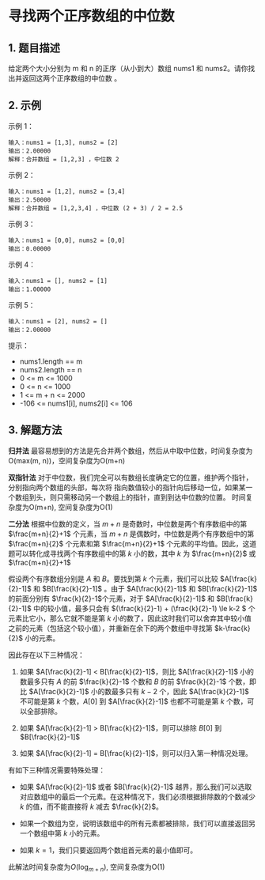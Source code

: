 # 寻找两个正序数组的中位数

## 1. 题目描述
给定两个大小分别为 m 和 n 的正序（从小到大）数组 nums1 和 nums2。请你找出并返回这两个正序数组的中位数 。

## 2. 示例

示例 1：
```
输入：nums1 = [1,3], nums2 = [2]
输出：2.00000
解释：合并数组 = [1,2,3] ，中位数 2
```

示例 2：
```
输入：nums1 = [1,2], nums2 = [3,4]
输出：2.50000
解释：合并数组 = [1,2,3,4] ，中位数 (2 + 3) / 2 = 2.5
```

示例 3：
```
输入：nums1 = [0,0], nums2 = [0,0]
输出：0.00000
```

示例 4：
```
输入：nums1 = [], nums2 = [1]
输出：1.00000
```

示例 5：
```
输入：nums1 = [2], nums2 = []
输出：2.00000
```

提示：
- nums1.length == m
- nums2.length == n
- 0 <= m <= 1000
- 0 <= n <= 1000
- 1 <= m + n <= 2000
- -106 <= nums1[i], nums2[i] <= 106

## 3. 解题方法
**归并法**
最容易想到的方法是先合并两个数组，然后从中取中位数，时间复杂度为O(max(m, n))，空间复杂度为O(m+n)

**双指针法**
对于中位数，我们完全可以有数组长度确定它的位置，维护两个指针，分别指向两个数组的头部，每次将
指向数值较小的指针向后移动一位，如果某一个数组到头，则只需移动另一个数组上的指针，直到到达中位数的位置。
时间复杂度为O(m+n), 空间复杂度为O(1)

**二分法**
根据中位数的定义，当 $m+n$ 是奇数时，中位数是两个有序数组中的第 $\frac{m+n}{2}+1$ 个元素，当 $m+n$ 是偶数时，中位数是两个有序数组中的第 $\frac{m+n}{2}$ 个元素和第 $\frac{m+n}{2}+1$ 个元素的平均值。因此，这道题可以转化成寻找两个有序数组中的第 $k$ 小的数，其中 $k$ 为 $\frac{m+n}{2}$ 或 $\frac{m+n}{2}+1$

假设两个有序数组分别是 $A$ 和 $B$。要找到第 $k$ 个元素，我们可以比较 $A[\frac{k}{2}-1]$ 和 $B[\frac{k}{2}-1]$ 。由于 $A[\frac{k}{2}-1]$ 和 $B[\frac{k}{2}-1]$ 的前面分别有 $\frac{k}{2}-1$个元素，对于 $A[\frac{k}{2}-1]$ 和 $B[\frac{k}{2}-1]$ 中的较小值，最多只会有 $(\frac{k}{2}-1) + (\frac{k}{2}-1) \le k-2 $ 个元素比它小，那么它就不能是第 $k$ 小的数了，因此这时我们可以舍弃其中较小值之前的元素（包括这个较小值），并重新在余下的两个数组中寻找第 $k-\frac{k}{2}$ 小的元素。

因此存在以下三种情况：

1. 如果 $A[\frac{k}{2}-1] < B[\frac{k}{2}-1]$，则比 $A[\frac{k}{2}-1]$ 小的数最多只有 $A$ 的前 $\frac{k}{2}-1$ 个数和 $B$  的前 $\frac{k}{2}-1$ 个数，即比 $A[\frac{k}{2}-1]$ 小的数最多只有 $k−2$ 个，因此 $A[\frac{k}{2}-1]$ 不可能是第 $k$ 个数，$A[0]$ 到 $A[\frac{k}{2}-1]$ 也都不可能是第 $k$ 个数，可以全部排除。

2. 如果 $A[\frac{k}{2}-1] > B[\frac{k}{2}-1]$，则可以排除 $B[0]$ 到 $B[\frac{k}{2}-1]$

3. 如果 $A[\frac{k}{2}-1] = B[\frac{k}{2}-1]$，则可以归入第一种情况处理。


有如下三种情况需要特殊处理：
- 如果 $A[\frac{k}{2}-1]$ 或者 $B[\frac{k}{2}-1]$ 越界，那么我们可以选取对应数组中的最后一个元素。在这种情况下，我们必须根据排除数的个数减少 $k$ 的值，而不能直接将 $k$ 减去 $\frac{k}{2}$。

- 如果一个数组为空，说明该数组中的所有元素都被排除，我们可以直接返回另一个数组中第 $k$ 小的元素。

- 如果 $k=1$，我们只要返回两个数组首元素的最小值即可。

此解法时间复杂度为$O(\log_{m+n})$, 空间复杂度为O(1)
